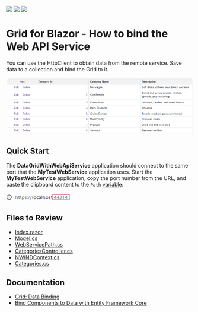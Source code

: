 <!-- default badges list -->
![](https://img.shields.io/endpoint?url=https://codecentral.devexpress.com/api/v1/VersionRange/198061506/23.1.3%2B)
[![](https://img.shields.io/badge/Open_in_DevExpress_Support_Center-FF7200?style=flat-square&logo=DevExpress&logoColor=white)](https://supportcenter.devexpress.com/ticket/details/T802175)
[![](https://img.shields.io/badge/📖_How_to_use_DevExpress_Examples-e9f6fc?style=flat-square)](https://docs.devexpress.com/GeneralInformation/403183)
<!-- default badges end -->

# Grid for Blazor - How to bind the Web API Service

You can use the HttpClient to obtain data from the remote service. Save data to a collection and bind the Grid to it.

![Data Grid with Data from External Service](images/application-page.png)

## Quick Start

The **DataGridWithWebApiService** application should connect to the same port that the **MyTestWebService** application uses. Start the **MyTestWebService** application, copy the port number from the URL, and paste the clipboard content to the `Path` [variable](./CS/DataGridWithWebApiService/DataGridWithWebApiService/Data/WebServicePath.cs#L3):

![Localhost Port](images/localhost-port.png)

<!-- default file list -->
## Files to Review

* [Index.razor](./CS/DataGridWithWebApiService/DataGridWithWebApiService/Pages/Index.razor)
* [Model.cs](./CS/DataGridWithWebApiService/DataGridWithWebApiService/Data/Model.cs)
* [WebServicePath.cs](./CS/DataGridWithWebApiService/DataGridWithWebApiService/Data/WebServicePath.cs)
* [CategoriesController.cs](./CS/MyTestWebService/MyTestWebService/Controllers/CategoriesController.cs)
* [NWINDContext.cs](./CS/MyTestWebService/MyTestWebService/Models/NWINDContext.cs)
* [Categories.cs](./CS/MyTestWebService/MyTestWebService/Models/Categories.cs)
<!-- default file list end -->

## Documentation

* [Grid: Data Binding](https://docs.devexpress.com/Blazor/403737/grid/bind-to-data)
* [Bind Components to Data with Entity Framework Core](https://docs.devexpress.com/Blazor/403167/common-concepts/bind-data-grid-to-data-from-entity-framework-core)
